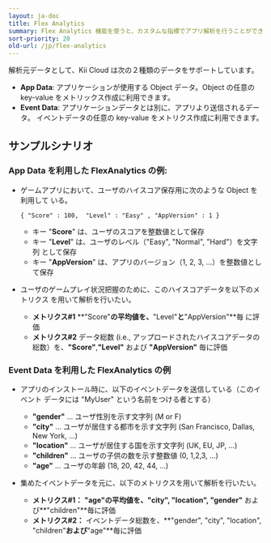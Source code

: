 ```yaml
---
layout: ja-doc
title: Flex Analytics
summary: Flex Analytics 機能を使うと、カスタムな指標でアプリ解析を行うことができます。 アプリが生成したデータに対して、任意のディメンションやファクトの定義が可能です。
sort-priority: 20
old-url: /jp/flex-analytics
---
```

解析元データとして、Kii Cloud は次の２種類のデータをサポートしています。

*  **App Data**: アプリケーションが使用する Object データ。Object の任意の
   key-value をメトリックス作成に利用できます。
*  **Event Data**: アプリケーションデータとは別に、アプリより送信されるデータ。
   イベントデータの任意の key-value をメトリクス作成に利用できます。

## サンプルシナリオ

### App Data を利用した FlexAnalytics の例:

*  ゲームアプリにおいて、ユーザのハイスコア保存用に次のような Object を利用して
   いる。

    `{ "Score" : 100,  "Level" : "Easy" , "AppVersion" : 1 }`

    *  キー "**Score**" は、ユーザのスコアを整数値として保存
    *  キー "**Level**" は、ユーザのレベル（"Easy", "Normal", "Hard"）を文字列
       として保存
    *  キー "**AppVersion**" は、アプリのバージョン（1, 2, 3, ...）を整数値とし
       て保存

*  ユーザのゲームプレイ状況把握のために、このハイスコアデータを以下のメトリクス
   を用いて解析を行いたい。
    *  **メトリクス#1** **"Score"**の平均値を、**"Level"**と**"AppVersion"**毎
       に評価
    *  **メトリクス#2** データ総数 (i.e., アップロードされたハイスコアデータの
       総数）を、**"Score"**,**"Level"** および **"AppVersion"** 毎に評価

### Event Data を利用した FlexAnalytics の例

*  アプリのインストール時に、以下のイベントデータを送信している（このイベント
   データには "MyUser" という名前をつける者とする）
    *  **"gender"** ... ユーザ性別を示す文字列 (M or F)
    *  **"city"** ... ユーザが居住する都市を示す文字列 (San Francisco, Dallas, New York, ...)
    *  **"location"** ... ユーザが居住する国を示す文字列 (UK, EU, JP, ...)
    *  **"children"** ... ユーザの子供の数を示す整数値 (0, 1,2,3, ...)
    *  **"age"** ... ユーザの年齢 (18, 20, 42, 44, ...)

*  集めたイベントデータを元に、以下のメトリクスを用いて解析を行いたい。
    *  **メトリクス#1：** **"age"**の平均値を、**"city", "location", "gender"**
       および**"children"**毎に評価
    *  **メトリクス#2：** イベントデータ総数を、**"gender", "city", "location",
       "children"**および**"age"**毎に評価
